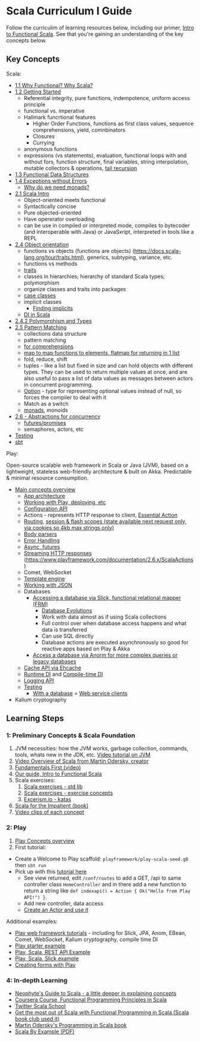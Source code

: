 # Scala Curriculum I Guide

Follow the curriculim of learning resources below, including our primer, [Intro to Functional Scala](README.md). See that you're gaining an understanding of the key concepts below.

## Key Concepts

Scala:

  - [1.1 Why Functional? Why Scala?](README.md#section-11---why-scala)
  - [1.2 Getting Started](README.md#12-getting-started)
    - Referential integrity, pure functions, indempotence, uniform access principle
    - functional vs. imperative
    - Hallmark funcrtional features  
      - Higher Order Functions, functions as first class values, sequence comprehensions, yield, comnbinators
      - Closures
      - Currying
    - anonymous functions    
    - expressions (vs statements), evaluation, functional loops with and without fors, function structure, final variables, string interpolation, mutable collectors & operations, [tail recursion](https://www.scala-exercises.org/scala_tutorial/tail_recursion)
- [1.3 Functional Data Structures](https://www.scala-exercises.org/fp_in_scala/functional_data_structures)
- [1.4 Exceptions without Errors](README.md#1.4-Exceptions-without-errors)
  - [Why do we need monads?](https://stackoverflow.com/questions/28139259/why-do-we-need-monads/28139260#28139260)
- [2.1 Scala Intro](README.md#Section-21---Intro)
  - Object-oriented meets functional
  - Syntactically concise
  - Pure objected-oriented
  - Have opererator overloading
  - can be use in compiled or interpreted mode, compiles to bytecoder (and interoperable with Java) or JavaSxript, interpreted in tools like a REPL
- [2.4 Object orientation](README.md#251-Object-Orientation)
  - functions vs objects (functions are objects)
  (https://docs.scala-lang.org/tour/traits.html), generics, subtyping, variance, etc.
  - functions vs methods
  - [traits](https://docs.scala-lang.org/tour/traits.html)
  - classes in hierarchies; hierarchy of standard Scala types; polymorphism
  - organize classes and traits into packages
  - [case classes](https://docs.scala-lang.org/tour/case-classes.html)
  - implicit classes
    - [Finding implicits](https://docs.scala-lang.org/tutorials/FAQ/finding-implicits.html)
  - [DI in Scala](https://di-in-scala.github.io/)
- [2.4.2 Polymorphism and Types](README.md#242-Polymorphism-and-types)
- [2.5 Pattern Matching](README.md#2.5-Pattern-Matching)
  - collections data structure
  - pattern matching
  - [for comprehensions](https://docs.scala-lang.org/tour/for-comprehensions.html)
  - [map to map functions to elements, flatmap for returning in 1 list](http://www.brunton-spall.co.uk/post/2011/12/02/map-map-and-flatmap-in-scala/)
  - fold, reduce, shift
  - tuples - like a list but fixed in size and can hold objects with different types. They can be used to return multiple values at once, and are also useful to pass a list of data values as messages between actors in concurrent programming.
  - [Option](http://danielwestheide.com/blog/2012/12/19/the-neophytes-guide-to-scala-part-5-the-option-type.html) - type for representing optional values instead of null, so forces the compiler to deal with it
  - Match as a switch
  - [monads](https://medium.com/@sinisalouc/demystifying-the-monad-in-scala-cc716bb6f534), monoids
- [2.6 - Abstractions for concurrency](README.md#section-26---concurrency)
  - [futures/promises](README.md#futures-and-promises)
  - semaphores, actors, etc
- [Testing](README.md#27-Testing---scalatest-and-specs)
- [sbt](README.md#using-sbt)

Play:

Open-source scalable web framework in Scala or Java (JVM), based on a lightweight, stateless web-friendly architecture & built on Akka. Predictable & minimal resource consumption.

  - [Main concepts overview](https://www.playframework.com/documentation/2.6.x/ScalaHome)
    - [App architecture](https://www.playframework.com/documentation/2.6.x/Anatomy)
    - [Working with Play, deploying, etc](https://www.playframework.com/documentation/2.6.x/Home)
    - [Configuration API](https://www.playframework.com/documentation/2.6.x/ScalaConfig)
    - Actions - represents HTTP response to client, [Essential Action](https://www.playframework.com/documentation/2.6.x/ScalaEssentialAction)
    - [Routing](), [session & flash scopes (state available next request only, via cookies so 4kb max strings only)](https://www.playframework.com/documentation/2.6.x/ScalaSessionFlash)
    - [Body parsers](https://www.playframework.com/documentation/2.6.x/ScalaBodyParsers)
    - [Error Handling](https://www.playframework.com/documentation/2.6.x/ScalaErrorHandling)
    - [Async, futures](https://www.playframework.com/documentation/2.6.x/ScalaAsync)
    - [Streaming HTTP responses](https://www.playframework.com/documentation/2.6.x/ScalaStream)
    (https://www.playframework.com/documentation/2.6.x/ScalaActions)
    - Comet, WebSocket
    - [Template engine](https://www.playframework.com/documentation/2.6.x/ScalaTemplates)
    - [Working with JSON](https://www.playframework.com/documentation/2.6.x/ScalaJson)
    - Databases
      - [Accessing a database via Slick, functional relational mapper (FRM)](https://www.playframework.com/documentation/2.6.x/PlaySlick)
        - [Database Evolutions](https://www.playframework.com/documentation/2.6.x/Evolutions)
        - Work with data almost as if using Scala collections
        - Full control over when database access happens and what data is transferred
        - Can use SQL directly
        - Database actions are executed asynchronously so good for reactive apps based on Play & Akka
      - [Access a database via Anorm for more complex queries or legacy databases](https://www.playframework.com/documentation/2.6.x/ScalaAnorm)
    - [Cache API via Ehcache](https://www.playframework.com/documentation/2.6.x/ScalaCache)
    - [Runtime DI](https://www.playframework.com/documentation/2.6.x/ScalaDependencyInjection) and [Compile-time DI](https://www.playframework.com/documentation/2.6.x/ScalaCompileTimeDependencyInjection)
    - [Logging API](https://www.playframework.com/documentation/2.6.x/ScalaLogging)
    - [Testing](https://www.playframework.com/documentation/2.6.x/ScalaTestingYourApplication)
      - [With a database](https://www.playframework.com/documentation/2.6.x/ScalaTestingWithDatabases)
      = [Web service clients](https://www.playframework.com/documentation/2.6.x/ScalaTestingWebServiceClients)
  - Kalium cryptography

## Learning Steps

### 1: Preliminary Concepts & Scala Foundation

1. JVM necessities: how the JVM works, garbage collection, commands, tools, whats new in the JDK, etc. [Video tutorial on JVM](https://www.safaribooksonline.com/library/view/introduction-to-jvm/9781788834513/)
1. [Video Overview of Scala from Martin Odersky, creator](https://www.youtube.com/watch?v=ecekSCX3B4Q)
1. [Fundamentals First (video)](https://www.youtube.com/watch?v=ugHsIj60VfQ)
1. [Our guide, Intro to Functional Scala](README.md)
1. Scala exercises:
    1. [Scala exercises - std lib](https://www.scala-exercises.org/std_lib)
    1. [Scala exercises - exercise concepts](https://www.scala-exercises.org/scala_tutorial/terms_and_types)
    1. [Excerism.io - katas](hhttp://exercism.io/languages/scala/exercises)
1. [Scala for the Impatient (book)](http://fileadmin.cs.lth.se/scala/scala-impatient.pdf)
1. [Video clips of each concept](https://www.safaribooksonline.com/library/view/practical-scala-for/9781491969472/)

### 2: Play

1. [Play Concepts overview](https://www.playframework.com/documentation/2.6.x/ScalaHome)
1. First tutorial:
  - Create a Welcome to Play scaffold: `playframework/play-scala-seed.g8` then `sbt run`
  - Pick up with this [tutorial here](https://spr.com/building-a-simple-rest-api-with-scala-play-part-2/)
    - See view returned, edit `/conf/routes` to add a GET, /api to same controller class `HomeController` and in there add a new function to return a string like `def indexapi() = Action { Ok("Hello from Play API!") }`.
    - Add new controller, data access
    - [Create an Actor and use it](https://www.playframework.com/documentation/2.6.x/ScalaAkka)

  Additional examples:

  - [Play web framework tutorials](https://www.playframework.com/documentation/2.6.x/Tutorials) - including for Slick, JPA, Anom, EBean, Comet, WebSocket, Kalium cryptography, compile time DI
  - [Play starter example](https://github.com/playframework/play-scala-starter-example)
  - [Play, Scala,  REST API Example](https://github.com/playframework/play-scala-rest-api-example)
  - [Play, Scala, Slick example](https://github.com/playframework/play-scala-slick-example)
  - [Creating forms with Play](http://pedrorijo.com/blog/play-forms/#getting-started)

### 4: In-depth Learning

- [Neophyte's Guide to Scala - a little deeper in explaining concepts](http://danielwestheide.com/scala/neophytes.html)
- [Coursera Course, Functional Programming Principles in Scala](https://www.coursera.org/learn/progfun1)
- [Twitter Scala School](https://twitter.github.io/scala_school/)
- [Get the most out of Scala with Functional Programming in Scala (Scala book club used it)](https://www.manning.com/books/functional-programming-in-scala)
- [Martin Odersky's Programming in Scala book](https://www.scala-lang.org/docu/files/ScalaByExample.pdf)
- [Scala By Example (PDF)](http://www.scala-lang.org/docu/files/ScalaByExample.pdf)
